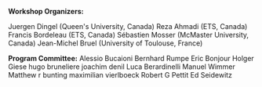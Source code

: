 
**Workshop Organizers:**

Juergen Dingel (Queen's University, Canada)
Reza Ahmadi (ETS, Canada)
Francis Bordeleau (ETS, Canada)
Sébastien Mosser (McMaster University, Canada)
Jean-Michel Bruel (University of Toulouse, France)


**Program Committee:**
Alessio Bucaioni
Bernhard Rumpe
Eric Bonjour
Holger Giese
hugo bruneliere
joachim denil
Luca Berardinelli
Manuel Wimmer
Matthew r bunting
maximilian vierlboeck
Robert G Pettit
Ed Seidewitz
